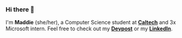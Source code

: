 ### Hi there 👋

I'm **Maddie** (she/her), a Computer Science student at **[Caltech](https://www.caltech.edu/)** and 3x Microsoft intern.
Feel free to check out my **[Devpost](https://devpost.com/maddikia)** or my **[LinkedIn](https://www.linkedin.com/in/ramosmadison/)**.
